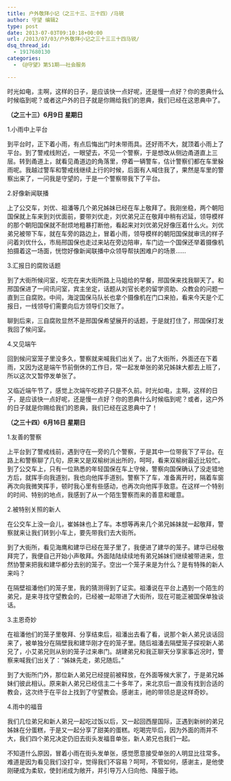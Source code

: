 ```yaml
---
title: 户外敬拜小记（之三十三、三十四）/马锐
author: 守望 编辑2
type: post
date: 2013-07-03T09:10:18+00:00
url: /2013/07/03/户外敬拜小记之三十三三十四马锐/
dsq_thread_id:
  - 1917680130
categories:
  - 《@守望》第51期——社会服务

---
```

时光如电，主啊，这样的日子，是应该快一点好呢，还是慢一点好？你的恩典什么时候临到呢？或者这户外的日子就是你赐给我们的恩典，我们已经在这恩典中了。<!--more-->

**（之三十三）6****月9****日** **星期日**

1.小雨中上平台

到平台时，正下着小雨，有点后悔出门时未带雨具。还好雨不大，就顶着小雨上了平台。到了警戒线附近，一眼望去，不见一个警察，于是想改从侧边甬道直上三层。转到甬道上，就看见甬道边的角落里，停着一辆警车，估计警察们都在车里躲雨呢。我越过警车和警戒线继续上行的时候，后面有人喊住我了，果然是车里的警察出来了，一问我是守望的，于是一个警察带我下了平台。

2.好像新闻联播

上了公交车，刘优、祖潘等几个弟兄姊妹已经在车上敬拜了。我刚坐稳，两个朝阳国保就上车来到刘优面前，要带刘优走，刘优弟兄正在敬拜中稍有迟延，领导模样的那个朝阳国保就不耐烦地粗暴打断他，看起来对刘优弟兄好像压着什么火。刘优弟兄被带下车，就在车旁的路边上，冒着小雨，领导模样的朝阳国保就审讯的样子问着刘优什么，市局邢国保也走过来站在旁边陪审，车门边一个国保还举着摄像机拍摄着这一场面，恍惚好像新闻联播中众领导帮扶困难户的场景……

3.汇报日的腐败话题

到了大街所候问室，吃完在来大街所路上马姐给的早餐，邢国保来找我聊天了。和邢国保进了一间讯问室，宾主坐定，话题从刘官长老的留学资助、众教会的问题一直到三自腐败。中间，海淀国保马队长也拿个摄像机在门口来拍，看来今天是个汇报日，一线领导们需要向后方领导们交账了。

聊到后来，三自腐败显然不是邢国保希望展开的话题，于是就打住了，邢国保打发我回了候问室。

4.又见端午

回到候问室笼子里没多久，警察就来喊我们出关了。出了大街所，外面还在下着雨，又因为这是端午节前倒休的工作日，常一起发单张的弟兄姊妹大都去上班了，所以这次又暂停发单张了。

又临近端午节了，感觉上次端午吃粽子只是不久前。时光如电，主啊，这样的日子，是应该快一点好呢，还是慢一点好？你的恩典什么时候临到呢？或者，这户外的日子就是你赐给我们的恩典，我们已经在这恩典中了！

**（之三十四）6****月16****日** **星期日**

1.友善的警察

上平台到了警戒线前，遇到守在一旁的几个警察，于是其中一位带我下了平台。在路上和警察聊了几句，原来又是双榆树派出所的，呵呵，看来双榆树最近比较忙。到了公交车上，只有一位熟悉的年轻国保在车上守候，警察向国保确认了没走错地方后，就挥手向我道别，我也向他挥手道别。警察下了车，准备离开时，隔着车窗再次向我微笑挥手，顿时我心里有些感动，也再次向他挥手致意。在这样一个特别的时间、特别的地点，我感到了从一个陌生警察而来的善意和暖意。

2.被特别关照的新人

在公交车上没一会儿，崔姊妹也上了车。本想等再来几个弟兄姊妹就一起敬拜，警察就来让我们转到小车上，要先带我们去大街所。

到了大街所，看见海鹰和建华已经在笼子里了，我便进了建华的笼子。建华已经敬拜完了，我便自己开始小声敬拜。外面陆陆续续地有弟兄姊妹们继续被带进来，忽然协警来把我和建华都分去别的笼子。空出一个笼子来是为什么？是有特殊的新人来吗？

在隔壁祖潘他们的笼子里，我的猜测得到了证实。祖潘说在平台上遇到一个陌生的弟兄，是来寻找守望教会的，已经被一起带进了大街所，现在可能正被国保单独谈话。

3.主恩奇妙

在祖潘他们的笼子里敬拜、分享结束后，祖潘出去看了看，说那个新人弟兄谈话回来了，被单独分在隔壁我和建华刚才在的笼子里。随后祖潘去隔壁笼子探视新人弟兄了，小艾弟兄则从别的笼子过来串门。胡建弟兄和我正聊天分享家事近况时，警察来喊我们出关了：“姊妹先走，弟兄随后。”

到了大街所门外，那位新人弟兄已经提前被释放，在外面等候大家了，于是弟兄姊妹们彼此相认。原来新人弟兄已经信主二十多年了，来北京后一直没有找到合适的教会，这次终于在平台上找到了守望教会。感谢主，祂的带领总是这样奇妙。

4.雨中的福音

我们几位弟兄和新人弟兄一起吃过饭以后，又一起回西屋国际，正遇到新树的弟兄姊妹在分蛋糕，于是又一起分享了甜美的蛋糕。吃喝完毕后，因为外面的雨并不大，我们四个弟兄决定仍旧去街头发福音单张，新人弟兄也我们一起。

不知道什么原因，冒着小雨在街头发单张，感觉愿意接受单张的人明显比往常多。难道是因为看见我们没打伞，觉得我们不容易？呵呵，不管如何，感谢主，是他使刚硬成为柔软，使封闭成为敞开，并引导万人归向他、降服于祂。

&nbsp;
